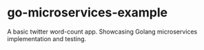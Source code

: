 # go-microservices-example
A basic twitter word-count app. Showcasing Golang microservices implementation and testing.
